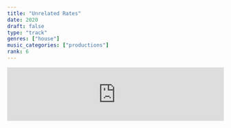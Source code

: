 ```yaml
---
title: "Unrelated Rates"
date: 2020
draft: false
type: "track"
genres: ["house"]
music_categories: ["productions"]
rank: 6
---
```

<iframe width="100%" height="125" scrolling="no" frameborder="no" allow="autoplay" src="https://w.soundcloud.com/player/?url=https%3A//api.soundcloud.com/tracks/734780524&color=%23ff5500&auto_play=false&hide_related=true&show_comments=false&show_user=true&show_reposts=false&show_teaser=true"></iframe>
